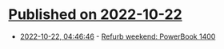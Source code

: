 # [Published on 2022-10-22](index.md)

* [2022-10-22, 04:46:46](https://lobste.rs/s/filohz/refurb_weekend_powerbook_1400) - [Refurb weekend: PowerBook 1400](https://oldvcr.blogspot.com/2022/10/refurb-weekend-powerbook-1400.html)

